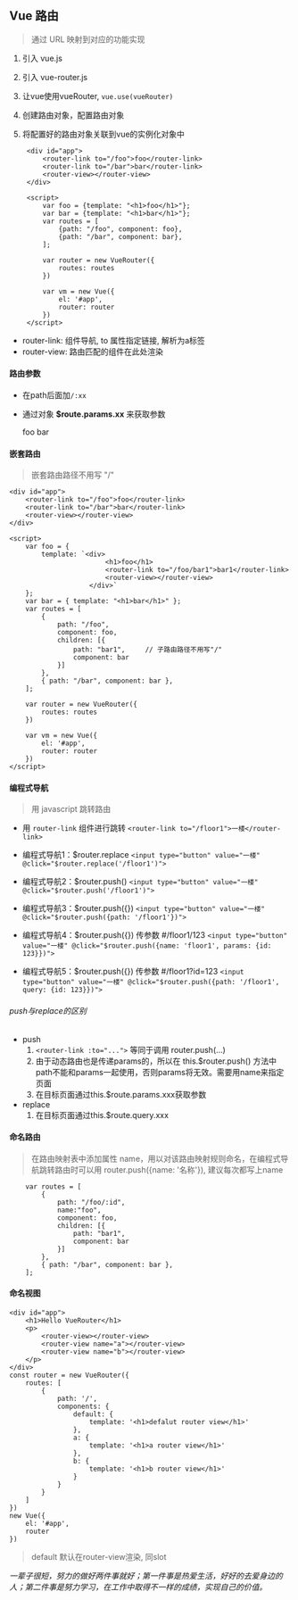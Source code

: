 ## Vue 路由
> 通过 URL 映射到对应的功能实现

1. 引入 vue.js
2. 引入 vue-router.js
3. 让vue使用vueRouter, `vue.use(vueRouter)`
4. 创建路由对象，配置路由对象
5. 将配置好的路由对象关联到vue的实例化对象中

        <div id="app">
            <router-link to="/foo">foo</router-link>
            <router-link to="/bar">bar</router-link>
            <router-view></router-view>
        </div>

        <script>
            var foo = {template: "<h1>foo</h1>"};
            var bar = {template: "<h1>bar</h1>"};
            var routes = [
                {path: "/foo", component: foo},
                {path: "/bar", component: bar},
            ];

            var router = new VueRouter({
                routes: routes
            })

            var vm = new Vue({
                el: '#app',
                router: router
            })
        </script>

* router-link: 组件导航, to 属性指定链接, 解析为a标签
* router-view: 路由匹配的组件在此处渲染

#### 路由参数

* 在path后面加`/:xx`
* 通过对象 **$route.params.xx** 来获取参数

    <div id="app">
        <router-link to="/foo/params">foo</router-link>
        <router-link to="/bar">bar</router-link>
        <router-view></router-view>
    </div>

    <script>
        var foo = {template: "<h1>foo{{$route.params.userid}}</h1>"};
        var bar = {template: "<h1>bar</h1>"};
        var routes = [
            {path: "/foo/:userid", component: foo},
            {path: "/bar", component: bar},
        ];

        var router = new VueRouter({
            routes: routes
        })

        var vm = new Vue({
            el: '#app',
            router: router
        })
    </script>

#### 嵌套路由
> 嵌套路由路径不用写 "/"

    <div id="app">
        <router-link to="/foo">foo</router-link>
        <router-link to="/bar">bar</router-link>
        <router-view></router-view>
    </div>

    <script>
        var foo = {
            template: `<div>
                            <h1>foo</h1>
                            <router-link to="/foo/bar1">bar1</router-link>
                            <router-view></router-view>
                        </div>`
        };
        var bar = { template: "<h1>bar</h1>" };
        var routes = [
            {
                path: "/foo",
                component: foo,
                children: [{
                    path: "bar1",     // 子路由路径不用写"/"
                    component: bar
                }]
            },
            { path: "/bar", component: bar },
        ];

        var router = new VueRouter({
            routes: routes
        })

        var vm = new Vue({
            el: '#app',
            router: router
        })
    </script>

#### 编程式导航
> 用 javascript 跳转路由

* 用 `router-link` 组件进行跳转
`<router-link to="/floor1">一楼</router-link>`

* 编程式导航1：\$router.replace
`<input type="button" value="一楼" @click="$router.replace('/floor1')">`

* 编程式导航2：\$router.push()
`<input type="button" value="一楼" @click="$router.push('/floor1')">`

* 编程式导航3：\$router.push({})
`<input type="button" value="一楼" @click="$router.push({path: '/floor1'})">`

* 编程式导航4：\$router.push({}) 传参数 #/floor1/123
`<input type="button" value="一楼" @click="$router.push({name: 'floor1', params: {id: 123}})">`

* 编程式导航5：\$router.push({}) 传参数 #/floor1?id=123
`<input type="button" value="一楼" @click="$router.push({path: '/floor1', query: {id: 123}})">`
 
###### push与replace的区别

* push
    1. `<router-link :to="...">` 等同于调用 router.push(...)
    2. 由于动态路由也是传递params的，所以在 this.$router.push() 方法中 path不能和params一起使用，否则params将无效。需要用name来指定页面
    3. 在目标页面通过this.$route.params.xxx获取参数
* replace
    1. 在目标页面通过this.$route.query.xxx

#### 命名路由
> 在路由映射表中添加属性 name，用以对该路由映射规则命名，在编程式导航跳转路由时可以用 router.push({name: '名称'}), 建议每次都写上name

        var routes = [
            {
                path: "/foo/:id",
                name:"foo",
                component: foo,
                children: [{
                    path: "bar1",
                    component: bar
                }]
            },
            { path: "/bar", component: bar },
        ];

#### 命名视图

    <div id="app">
        <h1>Hello VueRouter</h1>
        <p>
            <router-view></router-view>
            <router-view name="a"></router-view>
            <router-view name="b"></router-view>
        </p>
    </div>
    const router = new VueRouter({
        routes: [
            {
                path: '/',
                components: {
                    default: {
                        template: '<h1>defalut router view</h1>'
                    },
                    a: {
                        template: '<h1>a router view</h1>'
                    },
                    b: {
                        template: '<h1>b router view</h1>'
                    }
                }
            }
        ]
    })
    new Vue({
        el: '#app',
        router
    })

> default 默认在router-view渲染, 同slot


*一辈子很短，努力的做好两件事就好；第一件事是热爱生活，好好的去爱身边的人；第二件事是努力学习，在工作中取得不一样的成绩，实现自己的价值。*